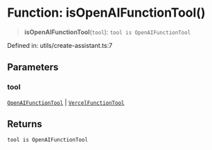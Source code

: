 # Function: isOpenAIFunctionTool()

> **isOpenAIFunctionTool**(`tool`): `tool is OpenAIFunctionTool`

Defined in: utils/create-assistant.ts:7

## Parameters

### tool

[`OpenAIFunctionTool`](../type-aliases/OpenAIFunctionTool.md) | [`VercelFunctionTool`](../type-aliases/VercelFunctionTool.md)

## Returns

`tool is OpenAIFunctionTool`
